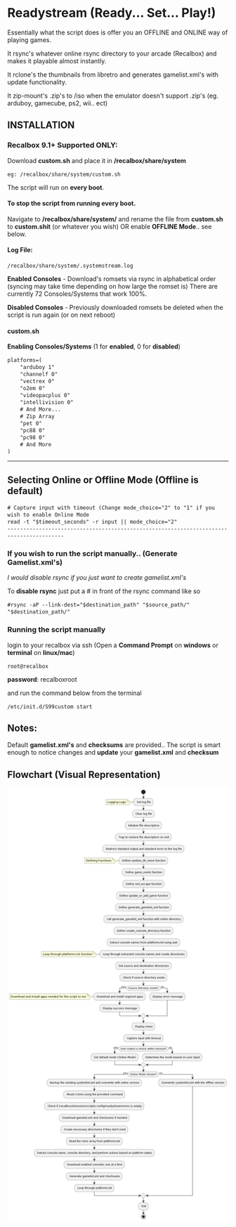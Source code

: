 

# Readystream (Ready... Set... Play!)

Essentially what the script does is offer you an OFFLINE and ONLINE way of playing games.

It rsync's whatever online rsync directory to your arcade (Recalbox) and makes it playable almost instantly.

It rclone's the thumbnails from libretro and generates gamelist.xml's with update functionality.

It zip-mount's .zip's to /iso when the emulator doesn't support .zip's (eg. arduboy, gamecube, ps2, wii.. ect)


## INSTALLATION

### Recalbox 9.1+ Supported ONLY:

Download **custom.sh** and place it in **/recalbox/share/system**
```
eg: /recalbox/share/system/custom.sh
```

The script will run on **every boot**.

#### To stop the script from running every boot.
Navigate to **/recalbox/share/system/** and rename the file from **custom.sh** to **custom.shit** (or whatever you wish)
OR enable **OFFLINE Mode**.. see below.

#### Log File:
```
/recalbox/share/system/.systemstream.log
```
**Enabled Consoles** - Download's romsets via rsync in alphabetical order (syncing may take time depending on how large the romset is)
There are currently 72 Consoles/Systems that work 100%.

**Disabled Consoles** - Previously downloaded romsets be deleted when the script is run again (or on next reboot)

#### custom.sh

**Enabling Consoles/Systems** (1 for **enabled**, 0 for **disabled**)
```
platforms=(
    "arduboy 1"
    "channelf 0"
    "vectrex 0"
    "o2em 0"
    "videopacplus 0"
    "intellivision 0"
    # And More...
    # Zip Array
    "pet 0"
    "pc88 0"
    "pc98 0"
    # And More
)
```
----------------------------------------------------------------------------------------
**Selecting Online or Offline Mode (Offline is default)**
----------------------------------------------------------------------------------------
```
# Capture input with timeout (Change mode_choice="2" to "1" if you wish to enable Online Mode
read -t "$timeout_seconds" -r input || mode_choice="2"
----------------------------------------------------------------------------------------
```

### If you wish to run the script manually.. (Generate Gamelist.xml's)
*I would disable rsync if you just want to create gamelist.xml's*

To **disable rsync** just put a # in front of the rsync command like so
```
#rsync -aP --link-dest="$destination_path" "$source_path/" "$destination_path/"
```

### Running the script manually
login to your recalbox via ssh (Open a **Command Prompt** on **windows** or **terminal** on **linux/mac**)

```
root@recalbox
```
**password**: recalboxroot

and run the command below from the terminal
```
/etc/init.d/S99custom start
```

## Notes:
Default **gamelist.xml's** and **checksums** are provided..
The script is smart enough to notice changes and **update** your **gamelist.xml** and **checksum**

## Flowchart (Visual Representation)
![ReadyStream Flowchart](Readystream-FLOWCHART.png)
